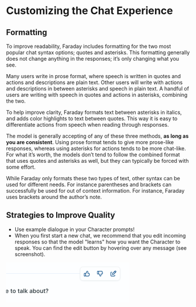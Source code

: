 # Customizing the Chat Experience

## Formatting

To improve readability, Faraday includes formatting for the two most popular chat syntax options; quotes and asterisks. This formatting generally does not change anything in the responses; it’s only changing what you see.

Many users write in prose format, where speech is written in quotes and actions and descriptions are plain text. Other users will write with actions and descriptions in between asterisks and speech in plain text. A handful of users are writing with speech in quotes and actions in asterisks, combining the two.

To help improve clarity, Faraday formats text between asterisks in italics, and adds color highlights to text between quotes. This way it is easy to differentiate actions from speech when reading through responses.

The model is generally accepting of any of these three methods, **as long as you are consistent**. Using prose format tends to give more prose-like responses, whereas using asterisks for actions tends to be more chat-like. For what it’s worth, the models don’t tend to follow the combined format that uses quotes and asterisks as well, but they can typically be forced with some effort.

While Faraday only formats these two types of text, other syntax can be used for different needs. For instance parentheses and brackets can successfully be used for out of context information. For instance, Faraday uses brackets around the author’s note.

## Strategies to Improve Quality

- Use example dialogue in your Character prompts!
- When you first start a new chat, we recommend that you edit incoming responses so that the model "learns" how you want the Character to speak. You can find the edit button by hovering over any message (see screenshot).

![Edit](/images/edit.png)
